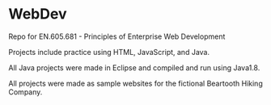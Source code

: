 # WebDev
Repo for EN.605.681 - Principles of Enterprise Web Development

Projects include practice using HTML, JavaScript, and Java.

All Java projects were made in Eclipse and compiled and run using Java1.8. 

All projects were made as sample websites for the fictional Beartooth Hiking Company.
